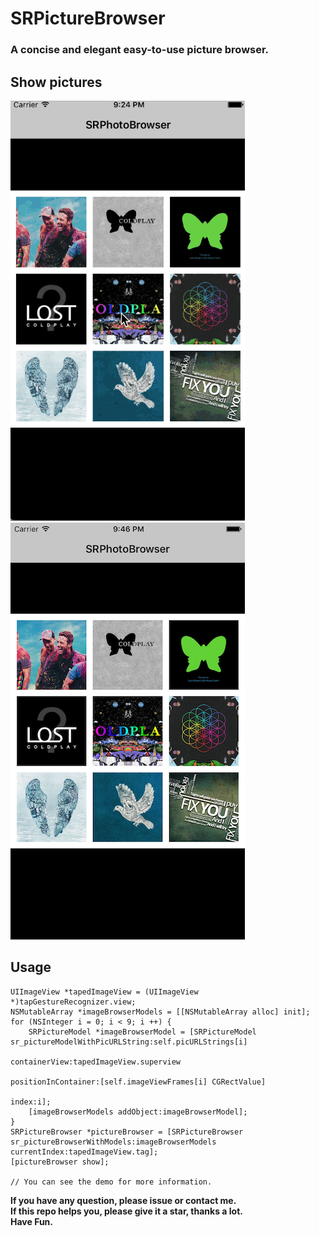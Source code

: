 # SRPictureBrowser

### A concise and elegant easy-to-use picture browser.

## Show pictures

![image](./show.gif)    
![image](./show.png)

## Usage

````objc
UIImageView *tapedImageView = (UIImageView *)tapGestureRecognizer.view;
NSMutableArray *imageBrowserModels = [[NSMutableArray alloc] init];
for (NSInteger i = 0; i < 9; i ++) {
    SRPictureModel *imageBrowserModel = [SRPictureModel sr_pictureModelWithPicURLString:self.picURLStrings[i]
                                                                          containerView:tapedImageView.superview
                                                                    positionInContainer:[self.imageViewFrames[i] CGRectValue]
                                                                                  index:i];
    [imageBrowserModels addObject:imageBrowserModel];
}
SRPictureBrowser *pictureBrowser = [SRPictureBrowser sr_pictureBrowserWithModels:imageBrowserModels currentIndex:tapedImageView.tag];
[pictureBrowser show];

// You can see the demo for more information.
````

**If you have any question, please issue or contact me.**   
**If this repo helps you, please give it a star, thanks a lot.**  
**Have Fun.**
